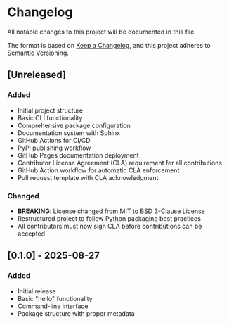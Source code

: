 # Changelog

All notable changes to this project will be documented in this file.

The format is based on [Keep a Changelog](https://keepachangelog.com/en/1.0.0/),
and this project adheres to [Semantic Versioning](https://semver.org/spec/v2.0.0.html).

## [Unreleased]

### Added
- Initial project structure
- Basic CLI functionality
- Comprehensive package configuration
- Documentation system with Sphinx
- GitHub Actions for CI/CD
- PyPI publishing workflow
- GitHub Pages documentation deployment
- Contributor License Agreement (CLA) requirement for all contributions
- GitHub Action workflow for automatic CLA enforcement
- Pull request template with CLA acknowledgment

### Changed
- **BREAKING**: License changed from MIT to BSD 3-Clause License
- Restructured project to follow Python packaging best practices
- All contributors must now sign CLA before contributions can be accepted

## [0.1.0] - 2025-08-27

### Added
- Initial release
- Basic "hello" functionality
- Command-line interface
- Package structure with proper metadata
